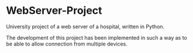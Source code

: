 # WebServer-Project
University project of a web server of a hospital, written in Python.


The development of this project has been implemented in such a way as to be able to allow connection from multiple devices.
